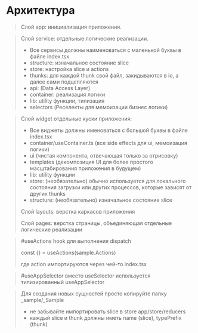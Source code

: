 # Архитектура

>Слой app: инициализация приложения.

>Слой service: отдельные логические реализации.
>+ Все сервисы должны наименоваться с маленькой буквы в файле index.tsx 
>+ structure: изначальное состояние slice
>+ store: настройка slice и actions
>+ thunks: для каждой thunk свой файл, закидываются в io, а далее сами подцепляются
>+ api: (Data Access Layer)
>+ container: реализация логики
>+ lib: utility функции, типизация
>+ selectors (Реселекты для мемоизации бизнес логики)

>Слой widget отдельные куски приложения:
>+ Все виджеты должны именоваться с большой буквы в файле index.tsx
>+ container/useContainer.ts (все side effects для ui, мемоизация логики)
>+ ui (чистая компонента, отвечающая только за отрисовку)
>+ templates (декомпозиция UI для более простого масштабирования приложения в будущем)
>+ lib: utility функции
>+ store: (необязательно) обычно используется для локального состояния загрузки или других процессов, которые зависят от других thunks
>+ structure: (необязательно) изначальное состояние slice
>
>
>Слой layouts: верстка каркасов приложения
>
>Слой pages: верстка страницы, объединяющая отдельные логические реализации

> #useActions
> hook для выполнения dispatch
> 
> const {} = useActions(sample.Actions)
> 
> где action импортируются через чей-то index.tsx

> #useAppSelector
> вместо useSelector используется типизированный useAppSelector

> Для создания новых сущностей просто копируйте папку _sample/_Sample
> 
>+ не забывайте импортировать slice в store app/store/reducers
>+ каждый slice и thunk должны иметь name (slice), typePrefix (thunk)